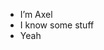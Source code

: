 - I’m Axel
- I know some stuff
- Yeah

<!---
Axelpuff/Axelpuff is a ✨ special ✨ repository because its `README.md` (this file) appears on your GitHub profile.
You can click the Preview link to take a look at your changes.
--->
